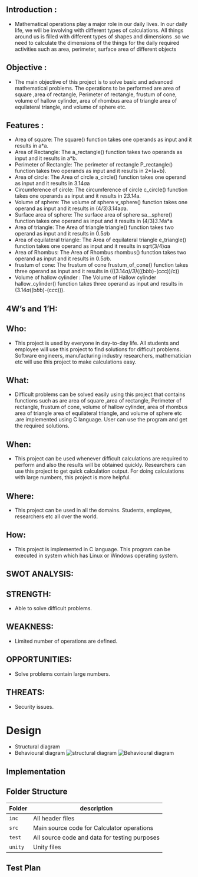 ## Introduction :
* Mathematical operations play a major role in our daily lives. In our daily life, we will be involving with different types of calculations. All things around us is filled with different types of shapes and dimensions .so we need to calculate the dimensions of the things for the daily required activities such as area, perimeter, surface area of different objects
## Objective :
* The main objective of this project is to solve basic and advanced mathematical problems. The operations to be performed are area of square ,area of rectangle, Perimeter of rectangle, frustum of cone, volume of hallow cylinder, area of rhombus area of triangle  area of equilateral triangle, and volume of sphere etc.
## Features :
*  Area of square: The  square() function takes one operands as input and it results in a*a.
*  Area of Rectangle: The  a_rectangle() function takes two operands as input and it results in a*b.
*  Perimeter of Rectangle: The perimeter of rectangle P_rectangle() function takes two operands as input and it results in 2*(a+b).
*  Area of circle: The Area of circle a_circle() function takes one operand as input and it results in 3.14*a*a
*  Circumference of circle: The circumference of circle c_circle() function takes one operands as input and it results in 2*3.14*a.
*  Volume of sphere: The volume of sphere v_sphere() function takes one operand as input and it results in (4/3)*3.14*a*a*a.
*  Surface area of sphere: The surface area of sphere sa__sphere() function takes one operand as input and it results in (4/3)*3.14*a*a
*  Area of triangle: The Area of triangle triangle() function takes two operand as input and it results in 0.5*a*b
*  Area of equilateral triangle: The Area of  equilateral triangle e_triangle() function takes one operand as input and it results in sqrt(3/4)*a*a
*  Area of Rhombus: The Area of Rhombus rhombus() function takes two operand as input and it results in 0.5*a*b.
*  frustum of cone: The frustum of cone frustum_of_cone() function takes three operand as input and it results in (((3.14*a)/3)*(((b*b*b)-(c*c*c))/c))
* Volume of hallow cylinder : The Volume of Hallow  cylinder hallow_cylinder() function takes three operand as input and results in (3.14*a*((b*b*b)-(c*c*c))).
## 4W’s and 1’H:
## Who:
* This project is used by everyone in day-to-day life. All students and employee will use this project to find solutions for difficult problems. Software engineers, manufacturing industry researchers, mathematician etc will use this project to make calculations easy.
## What:
* Difficult problems can be solved easily using this project that contains functions such as are area of square ,area of rectangle, Perimeter of rectangle, frustum of cone, volume of hallow cylinder, area of rhombus area of triangle  area of equilateral triangle, and volume of sphere etc .are implemented using C language. User can use the program and get the required solutions.
## When:
* This project can be used whenever difficult calculations are required to perform and also the results will be obtained quickly. Researchers can use this project to get quick calculation output. For doing calculations with large numbers, this project is more helpful.
## Where:
* This project can be used in all the domains. Students, employee, researchers etc all over the world.
## How:
* This project is implemented in C language. This program can be executed in system which has Linux or Windows operating system.
## SWOT ANALYSIS:
## STRENGTH:
* Able to solve difficult problems.
## WEAKNESS:
* Limited number of operations are defined.
## OPPORTUNITIES:
* Solve problems contain large numbers.
## THREATS:
* Security issues.
# Design
* Structural diagram
* Behavioural diagram
 ![structural diagram](https://user-images.githubusercontent.com/102171569/161420674-b2d57065-3111-401d-bac8-6a982a3a6748.JPG)
 ![Behavioural diagram](https://user-images.githubusercontent.com/102171569/161420681-cf4f1137-b6f0-4d7e-9d14-596df54a9cb0.JPG)
## Implementation
## Folder Structure
Folder        | description
--------------| ----------------------------------------------
`inc`         | All header files
`src`         | Main source code for Calculator operations
`test`        | All source code and data for testing purposes
`unity`       | Unity files
## Test Plan
